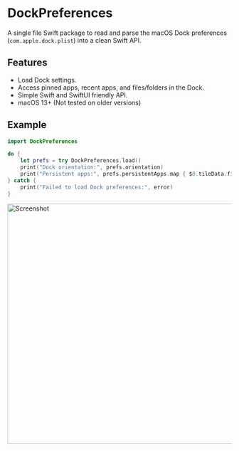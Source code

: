 # DockPreferences

A single file Swift package to read and parse the macOS Dock preferences (`com.apple.dock.plist`) into a clean Swift API.

## Features
- Load Dock settings.
- Access pinned apps, recent apps, and files/folders in the Dock.
- Simple Swift and SwiftUI friendly API.
- macOS 13+ (Not tested on older versions)

## Example

```swift
import DockPreferences

do {
    let prefs = try DockPreferences.load()
    print("Dock orientation:", prefs.orientation)
    print("Persistent apps:", prefs.persistentApps.map { $0.tileData.fileLabel })
} catch {
    print("Failed to load Dock preferences:", error)
}
```


<img width="600" height="540" alt="Screenshot" src="https://github.com/user-attachments/assets/91b16309-57b0-4df6-af72-71a2a12934b0" />
